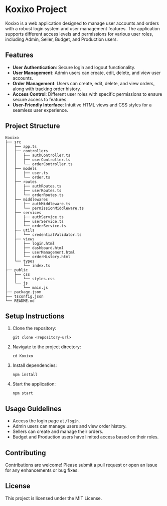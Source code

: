 # Koxixo Project

Koxixo is a web application designed to manage user accounts and orders with a robust login system and user management features. The application supports different access levels and permissions for various user roles, including Admin, Seller, Budget, and Production users.

## Features

- **User Authentication**: Secure login and logout functionality.
- **User Management**: Admin users can create, edit, delete, and view user accounts.
- **Order Management**: Users can create, edit, delete, and view orders, along with tracking order history.
- **Access Control**: Different user roles with specific permissions to ensure secure access to features.
- **User-Friendly Interface**: Intuitive HTML views and CSS styles for a seamless user experience.

## Project Structure

```
Koxixo
├── src
│   ├── app.ts
│   ├── controllers
│   │   ├── authController.ts
│   │   ├── userController.ts
│   │   └── orderController.ts
│   ├── models
│   │   ├── user.ts
│   │   └── order.ts
│   ├── routes
│   │   ├── authRoutes.ts
│   │   ├── userRoutes.ts
│   │   └── orderRoutes.ts
│   ├── middlewares
│   │   ├── authMiddleware.ts
│   │   └── permissionMiddleware.ts
│   ├── services
│   │   ├── authService.ts
│   │   ├── userService.ts
│   │   └── orderService.ts
│   ├── utils
│   │   └── credentialValidator.ts
│   ├── views
│   │   ├── login.html
│   │   ├── dashboard.html
│   │   ├── userManagement.html
│   │   └── orderHistory.html
│   └── types
│       └── index.ts
├── public
│   ├── css
│   │   └── styles.css
│   └── js
│       └── main.js
├── package.json
├── tsconfig.json
└── README.md
```

## Setup Instructions

1. Clone the repository:
   ```
   git clone <repository-url>
   ```
2. Navigate to the project directory:
   ```
   cd Koxixo
   ```
3. Install dependencies:
   ```
   npm install
   ```
4. Start the application:
   ```
   npm start
   ```

## Usage Guidelines

- Access the login page at `/login`.
- Admin users can manage users and view order history.
- Sellers can create and manage their orders.
- Budget and Production users have limited access based on their roles.

## Contributing

Contributions are welcome! Please submit a pull request or open an issue for any enhancements or bug fixes.

## License

This project is licensed under the MIT License.